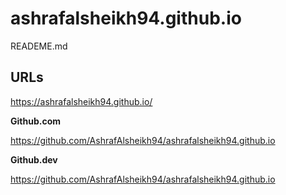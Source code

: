 # ashrafalsheikh94.github.io

READEME.md

## URLs

https://ashrafalsheikh94.github.io/

**Github.com**

https://github.com/AshrafAlsheikh94/ashrafalsheikh94.github.io

**Github.dev**

https://github.com/AshrafAlsheikh94/ashrafalsheikh94.github.io
